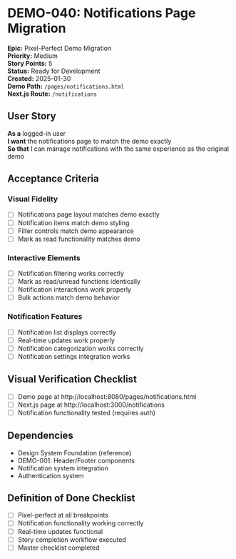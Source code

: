# DEMO-040: Notifications Page Migration

**Epic:** Pixel-Perfect Demo Migration  
**Priority:** Medium  
**Story Points:** 5  
**Status:** Ready for Development  
**Created:** 2025-01-30  
**Demo Path:** `/pages/notifications.html`  
**Next.js Route:** `/notifications`

## User Story

**As a** logged-in user  
**I want** the notifications page to match the demo exactly  
**So that** I can manage notifications with the same experience as the original demo

## Acceptance Criteria

### Visual Fidelity
- [ ] Notifications page layout matches demo exactly
- [ ] Notification items match demo styling
- [ ] Filter controls match demo appearance
- [ ] Mark as read functionality matches demo

### Interactive Elements
- [ ] Notification filtering works correctly
- [ ] Mark as read/unread functions identically
- [ ] Notification interactions work properly
- [ ] Bulk actions match demo behavior

### Notification Features
- [ ] Notification list displays correctly
- [ ] Real-time updates work properly
- [ ] Notification categorization works correctly
- [ ] Notification settings integration works

## Visual Verification Checklist
- [ ] Demo page at http://localhost:8080/pages/notifications.html
- [ ] Next.js page at http://localhost:3000/notifications
- [ ] Notification functionality tested (requires auth)

## Dependencies
- Design System Foundation (reference)
- DEMO-001: Header/Footer components
- Notification system integration
- Authentication system

## Definition of Done Checklist
- [ ] Pixel-perfect at all breakpoints
- [ ] Notification functionality working correctly
- [ ] Real-time updates functional
- [ ] Story completion workflow executed
- [ ] Master checklist completed